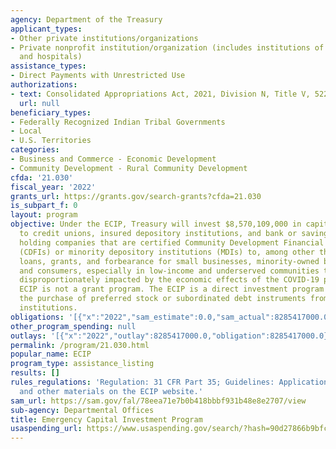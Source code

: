 ```yaml
---
agency: Department of the Treasury
applicant_types:
- Other private institutions/organizations
- Private nonprofit institution/organization (includes institutions of higher education
  and hospitals)
assistance_types:
- Direct Payments with Unrestricted Use
authorizations:
- text: Consolidated Appropriations Act, 2021, Division N, Title V, 522.
  url: null
beneficiary_types:
- Federally Recognized Indian Tribal Governments
- Local
- U.S. Territories
categories:
- Business and Commerce - Economic Development
- Community Development - Rural Community Development
cfda: '21.030'
fiscal_year: '2022'
grants_url: https://grants.gov/search-grants?cfda=21.030
is_subpart_f: 0
layout: program
objective: Under the ECIP, Treasury will invest $8,570,109,000 in capital directly
  to credit unions, insured depository institutions, and bank or savings and loan
  holding companies that are certified Community Development Financial Institutions
  (CDFIs) or minority depository institutions (MDIs) to, among other things, provide
  loans, grants, and forbearance for small businesses, minority-owned businesses,
  and consumers, especially in low-income and underserved communities that may be
  disproportionately impacted by the economic effects of the COVID-19 pandemic. The
  ECIP is not a grant program. The ECIP is a direct investment program comprising
  the purchase of preferred stock or subordinated debt instruments from eligible financial
  institutions.
obligations: '[{"x":"2022","sam_estimate":0.0,"sam_actual":8285417000.0,"usa_spending_actual":8285417000.0},{"x":"2023","sam_estimate":284692000.0,"sam_actual":0.0,"usa_spending_actual":284692000.0},{"x":"2024","sam_estimate":0.0,"sam_actual":0.0,"usa_spending_actual":0.0}]'
other_program_spending: null
outlays: '[{"x":"2022","outlay":8285417000.0,"obligation":8285417000.0},{"x":"2023","outlay":284692000.0,"obligation":284692000.0},{"x":"2024","outlay":0.0,"obligation":0.0}]'
permalink: /program/21.030.html
popular_name: ECIP
program_type: assistance_listing
results: []
rules_regulations: 'Regulation: 31 CFR Part 35; Guidelines: Application materials
  and other materials on the ECIP website.'
sam_url: https://sam.gov/fal/78eea71e7b0b418bbbf931b48e8e2707/view
sub-agency: Departmental Offices
title: Emergency Capital Investment Program
usaspending_url: https://www.usaspending.gov/search/?hash=90d27866b9bfcbeb35f66d2a16480487
---
```

